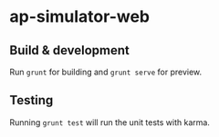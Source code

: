# ap-simulator-web

## Build & development

Run `grunt` for building and `grunt serve` for preview.

## Testing

Running `grunt test` will run the unit tests with karma.
